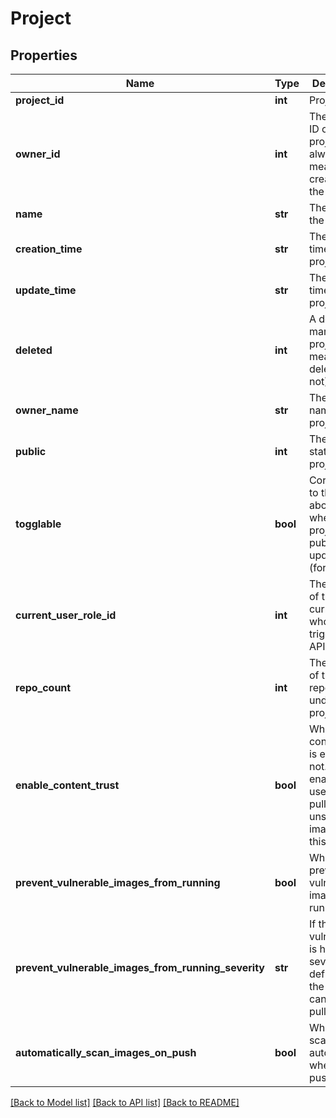 # Project

## Properties
Name | Type | Description | Notes
------------ | ------------- | ------------- | -------------
**project_id** | **int** | Project ID | [optional] 
**owner_id** | **int** | The owner ID of the project always means the creator of the project. | [optional] 
**name** | **str** | The name of the project. | [optional] 
**creation_time** | **str** | The creation time of the project. | [optional] 
**update_time** | **str** | The update time of the project. | [optional] 
**deleted** | **int** | A deletion mark of the project (1 means it&#39;s deleted, 0 is not) | [optional] 
**owner_name** | **str** | The owner name of the project. | [optional] 
**public** | **int** | The public status of the project. | [optional] 
**togglable** | **bool** | Correspond to the UI about whether the project&#39;s publicity is  updatable (for UI) | [optional] 
**current_user_role_id** | **int** | The role ID of the current user who triggered the API (for UI) | [optional] 
**repo_count** | **int** | The number of the repositories under this project. | [optional] 
**enable_content_trust** | **bool** | Whether content trust is enabled or not. If it is enabled, user cann&#39;t pull unsigned images from this project. | [optional] 
**prevent_vulnerable_images_from_running** | **bool** | Whether prevent the vulnerable images from running. | [optional] 
**prevent_vulnerable_images_from_running_severity** | **str** | If the vulnerability is high than severity defined here, the images cann&#39;t be pulled. | [optional] 
**automatically_scan_images_on_push** | **bool** | Whether scan images automatically when pushing. | [optional] 

[[Back to Model list]](../README.md#documentation-for-models) [[Back to API list]](../README.md#documentation-for-api-endpoints) [[Back to README]](../README.md)


